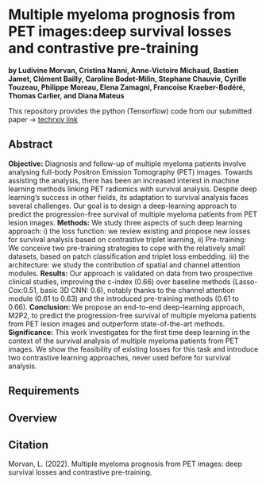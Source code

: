 # Multiple myeloma prognosis from PET images:deep survival losses and contrastive pre-training
**by Ludivine Morvan, Cristina Nanni, Anne-Victoire Michaud, Bastien Jamet, Clément Bailly, Caroline Bodet-Milin, Stephane Chauvie, Cyrille Touzeau, Philippe Moreau, Elena Zamagni, Francoise Kraeber-Bodéré, Thomas Carlier, and Diana Mateus**

This repository provides the python (Tensorflow) code from our submitted paper -> [techrxiv link](https://www.techrxiv.org/articles/preprint/Multiple_myeloma_prognosis_from_PET_images_deep_survival_losses_and_contrastive_pre-training/20438604) 
## Abstract
**Objective:** Diagnosis and follow-up of multiple myeloma patients involve analysing full-body Positron Emission Tomography (PET) images. Towards assisting the analysis, there has been an increased interest in machine learning methods linking PET radiomics with survival analysis. Despite deep learning’s success in other fields, its adaptation to survival analysis faces several challenges. Our goal is to design a deep-learning approach to predict the progression-free survival of multiple myeloma patients from PET lesion images. 
**Methods:** We study three aspects of such deep learning approach: i) the loss function: we review existing and propose new losses for survival analysis based on contrastive triplet learning, ii) Pre-training: We conceive two pre-training strategies to cope with the relatively small datasets, based on patch classification and triplet loss embedding. iii) the architecture: we study the contribution of spatial and channel attention modules. 
**Results:** Our approach is validated on data from two prospective clinical studies, improving the c-index (0.66) over baseline methods (Lasso-Cox:0.51, basic 3D CNN: 0.6), notably thanks to the channel attention module (0.61 to 0.63) and the introduced pre-training methods (0.61 to 0.66). 
**Conclusion:** We propose an end-to-end deep-learning approach, M2P2, to predict the progression-free survival of multiple myeloma patients from PET lesion images and outperform state-of-the-art methods.
**Significance:** This work investigates for the first time deep learning in the context of the survival analysis of multiple myeloma patients from PET images. We show the feasibility of existing losses for this task and introduce two contrastive learning approaches, never used before for survival analysis.


## Requirements


## Overview


## Citation
Morvan, L. (2022). Multiple myeloma prognosis from PET images: deep survival losses and contrastive pre-training.
